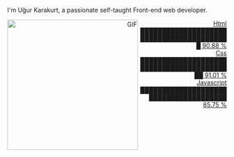 I'm Uğur Karakurt, a passionate self-taught Front-end web developer.<a align="right" href="https://www.linkedin.com/in/u%C4%9Fur-karakurt-8b77b6154/" target="_blank">

<img align="left" alt="GIF" src="https://media.giphy.com/media/2vnGKHTRcuOTAkT2qA/giphy.gif" height="300" />

Html     </br>   █████████████████████████████████████████  90.88 %  </br>
Css      </br>   ██████████████████████████████████████████  91.01 % </br>
Javascript </br>  ██████████████████████████████████████  85.75 % </br>


